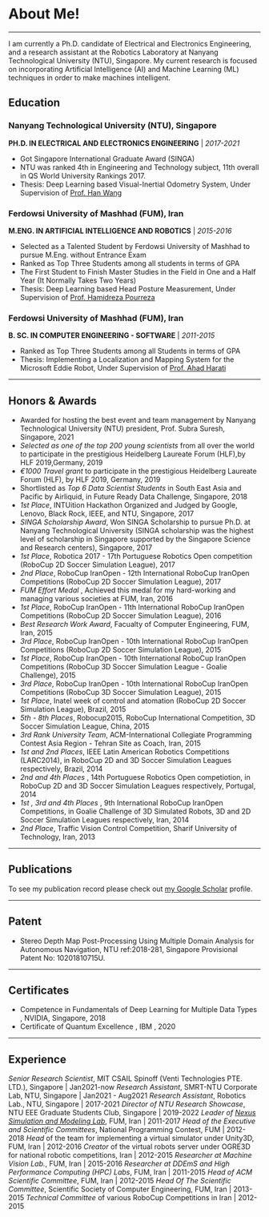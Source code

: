 # About Me!

---

I am currently a Ph.D. candidate of Electrical and Electronics Engineering, and a research assistant at the Robotics Laboratory at Nanyang Technological University (NTU), Singapore. My current research is focused on incorporating Artificial Intelligence (AI) and Machine Learning (ML) techniques in order to make machines intelligent.


## Education
### Nanyang Technological University (NTU), Singapore
**PH.D. IN ELECTRICAL AND ELECTRONICS ENGINEERING** | *2017-2021*
- Got Singapore International Graduate Award (SINGA)
- NTU was ranked 4th in Engineering and Technology subject, 11th overall in QS World University Rankings 2017.
- Thesis: Deep Learning based Visual-Inertial Odometry System, Under Supervision of [Prof. Han Wang](https://www3.ntu.edu.sg/home/hw/)

### Ferdowsi University of Mashhad (FUM), Iran ###
**M.ENG. IN ARTIFICIAL INTELLIGENCE AND ROBOTICS** | *2015-2016*
- Selected as a Talented Student by Ferdowsi University of Mashhad to pursue M.Eng. without Entrance Exam
- Ranked as Top Three Students among all students in terms of GPA
- The First Student to Finish Master Studies in the Field in One and a Half Year (It Normally Takes Two Years)
- Thesis: Deep Learning based Head Posture Measurement, Under Supervision of [Prof. Hamidreza Pourreza](http://hpourreza.profcms.um.ac.ir/)

### Ferdowsi University of Mashhad (FUM), Iran
**B. SC. IN COMPUTER ENGINEERING - SOFTWARE** | *2011-2015*
- Ranked as Top Three Students among all Students in terms of GPA
- Thesis: Implementing a Localization and Mapping System for the Microsoft Eddie Robot, Under Supervision of [Prof. Ahad Harati](http://www.um.ac.ir/~a.harati)

---

## Honors & Awards
- Awarded for hosting the best event and team management by Nanyang Technological University (NTU) president, Prof. Subra Suresh, Singapore, 2021
- *Selected as one of the top 200 young scientists* from all over the world to participate in the prestigious Heidelberg Laureate Forum (HLF),by HLF 2019,Germany, 2019
- *€1000 Travel grant* to participate in the prestigious Heidelberg Laureate Forum (HLF), by HLF 2019, Germany, 2019
- Shortlisted as *Top 6 Data Scientist Students* in South East Asia and Pacific by Airliquid, in Future Ready Data Challenge, Singapore, 2018
- *1st Place*, INTUition Hackathon Organized and Judged by Google, Lenovo, Black Rock, IEEE, and NTU, Singapore, 2017
- *SINGA Scholarship Award*, Won SINGA Scholarship to pursue Ph.D. at Nanyang Technological University (SINGA scholarship was the highest level of scholarship in Singapore supported by the Singapore Science and Research centers), Singapore, 2017
- *1st Place*, Robotica 2017 - 17th Portuguese Robotics Open competition (RoboCup 2D Soccer Simulation League), 2017
- *2nd Place*, RoboCup IranOpen - 12th International RoboCup IranOpen Competitions (RoboCup 2D Soccer Simulation League), 2017
- *FUM Effort Medal* , Achieved this medal for my hard-working and managing various societies at FUM, Iran, 2016
- *1st Place*, RoboCup IranOpen - 11th International RoboCup IranOpen Competitions (RoboCup 2D Soccer Simulation League), 2016
- *Best Research Work Award*, Facualty of Computer Engineering, FUM, Iran, 2015
- *3rd Place*, RoboCup IranOpen - 10th International RoboCup IranOpen Competitions (RoboCup 2D Soccer Simulation League), 2015
- *1st Place*, RoboCup IranOpen - 10th International RoboCup IranOpen Competitions (RoboCup 3D Soccer Simulation League - Goalie Challenge), 2015
- *3rd Place*, RoboCup IranOpen - 10th International RoboCup IranOpen Competitions (RoboCup 3D Soccer Simulation League), 2015
- *1st Place*, Inatel week of control and atomation (RoboCup 2D Soccer Simulation League), Brazil, 2015
- *5th - 8th Places*, Robocup2015, RoboCup International Competition, 3D Soccer Simulation League, China, 2015
- *3rd Rank University Team*, ACM-International Collegiate Programming Contest Asia Region - Tehran Site as Coach, Iran, 2015
- *1st and 2nd Places*, IEEE Latin American Robotics Competitions (LARC2014), in RoboCup 2D and 3D Soccer Simulation Leagues respectively, Brazil, 2014
- *2nd and 4th Places* , 14th Portuguese Robotics Open competiotion, in RoboCup 2D and 3D Soccer Simulation Leagues respectively, Portugal, 2014
- *1st , 3rd and 4th Places* , 9th International RoboCup IranOpen Competitions, in Goalie Challenge of 3D Simulated Robots, 3D and 2D Soccer Simulation Leagues respectively, Iran, 2014
- *2nd Place*, Traffic Vision Control Competition, Sharif University of Technology, Iran, 2013

---

## Publications

To see my publication record please check out [my Google Scholar](https://scholar.google.com/citations?user=Y7pVVy4AAAAJ&hl=en&oi=ao) profile.

---

## Patent

- Stereo Depth Map Post-Processing Using Multiple Domain Analysis for Autonomous Navigation, NTU ref:2018-281, Singapore Provisional Patent No: 10201810715U.

---

## Certificates
- Competence in Fundamentals of Deep Learning for Multiple Data Types , NVIDIA, Singapore, 2018
- Certificate of Quantum Excellence , IBM , 2020

---

## Experience
*Senior Research Scientist*, MIT CSAIL Spinoff (Venti Technologies PTE. LTD.), Singapore  | Jan2021-now
*Research Assistant*, SMRT-NTU Corporate Lab, NTU, Singapore  | Jan2021 - Aug2021
*Research Assistant*, Robotics Lab., NTU, Singapore  | 2017-2021
*Director of NTU Research Showcase*, NTU EEE Graduate Students Club, Singapore | 2019-2022
*Leader of [Nexus Simulation and Modeling Lab](http://nexus.um.ac.ir)*, FUM, Iran | 2011-2017
*Head of the Executive and Scientific Committees*, National Programming Contest, FUM | 2012-2018
*Head* of the team for implementing a virtual simulator under Unity3D, FUM, Iran | 2012-2016
*Creator* of the virtual robots server under OGRE3D for national robotic competitions, Iran | 2012-2015
*Researcher at Machine Vision Lab.*, FUM, Iran | 2015-2016
*Researcher at DDEmS and High Performance Computing (HPC) Labs*, FUM, Iran | 2011-2015
*Head of ACM Scientific Committee*, FUM, Iran | 2012-2015
*Head Of The Scientific Committee*, Scientific Society of Computer Engineering, FUM, Iran | 2013-2015
*Technical Committee* of various RoboCup Competitions in Iran | 2012-2015
